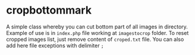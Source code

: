 # cropbottommark
A simple class whereby you can cut bottom part of all images in directory. Example of use is in `index.php` file working at `imagestocrop` folder.
To reset cropped images list, just remove content of `croped.txt` file. You can also add here file exceptions with delimiter `;`
